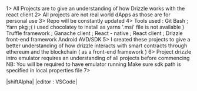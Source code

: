 1> All Projects are to give an understanding of how Drizzle works with the react client 
2> All projects are not real world dApps as those are for personal use
3> Repo will be constantly updated 
4> Tools used : 
    Git Bash ;
    Yarn pkg ;( i used chocolatey to install as yarns '.msi' file is not available )
    Truffle framework ; 
    Ganache client ; 
    React - native ; 
    React client ; 
    Drizzle front-end framework
    Android AVD/SDK
5> I created these projects to give a better understanding of how drizzle interacts with smart contracts through 
    ethereum and the blockchain ( as a front-end framework )
6> Project drizzle intro emulator requires an understanding of all projects before commencing
    NB: You will be required to have emulator running
        Make sure sdk path is specified in local.properties file 
7> 

|shiftAlpha|
|editor : VSCode|
